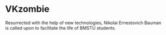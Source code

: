 # VKzombie
Resurrected with the help of new technologies, Nikolai Ernestovich Bauman is called upon to facilitate the life of BMSTU students.
